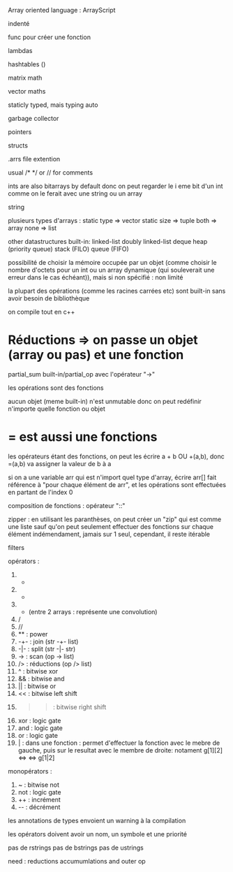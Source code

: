 Array oriented language : ArrayScript

indenté

func pour créer une fonction

lambdas

hashtables ()

matrix math

vector maths

staticly typed, mais typing auto

garbage collector

pointers

structs

.arrs file extention

usual /*  */ or // for comments

ints are also bitarrays by default donc on peut regarder le i eme bit d'un int comme on le ferait avec une string ou un array

string

plusieurs types d'arrays :
    static type => vector
    static size => tuple
    both => array
    none => list

other datastructures built-in:
    linked-list
    doubly linked-list
    deque
    heap (priority queue)
    stack (FILO)
    queue (FIFO)

possibilité de choisir la mémoire occupée par un objet (comme choisir le nombre d'octets pour un int ou un array dynamique (qui souleverait une erreur dans le cas échéant)), mais si non spécifié : non limité

la plupart des opérations (comme les racines carrées etc) sont built-in sans avoir besoin de bibliothèque

on compile tout en c++

# Réductions => on passe un objet (array ou pas) et une fonction

partial_sum built-in/partial_op avec l'opérateur "->"



les opérations sont des fonctions

aucun objet (meme built-in) n'est unmutable donc on peut redéfinir n'importe quelle fonction ou objet

# = est aussi une fonctions

les opérateurs étant des fonctions, on peut les écrire a + b OU +(a,b), donc =(a,b) va assigner la valeur de b à a

si on a une variable arr qui est n'import quel type d'array, écrire arr[] fait référence à "pour chaque élément de arr", et les opérations sont effectuées en partant de l'index 0

composition de fonctions : opérateur "::"

zipper : en utilisant les paranthèses, on peut créer un "zip" qui est comme une liste sauf qu'on peut seulement effectuer des fonctions sur chaque élément indémendament, jamais sur 1 seul, cependant, il reste itérable

filters

opérators :
1. +
2. -
3. * (entre 2 arrays : représente une convolution)
4. /
5. //
6. ** : power
7. -+- : join (str -+- list)
8. -|- : split (str -|- str)
9. -> : scan (op -> list)
10. /> : réductions (op /> list)
11. ^ : bitwise xor
12. && : bitwise and
13. || : bitwise or
14. << : bitwise left shift
15. >> : bitwise right shift
16. xor : logic gate
17. and : logic gate
18. or : logic gate
19. | : dans une fonction : permet d'effectuer la fonction avec le mebre de gauche, puis sur le resultat avec le membre de droite: notament g[1][2] <=> []([](g,1),2) <=> g[1|2]

monopérators :
1. ~ : bitwise not
2. not : logic gate
3. ++ : incrément
4. -- : décrément

les annotations de types envoient un warning à la compilation

les opérators doivent avoir un nom, un symbole et une priorité


pas de rstrings
pas de bstrings
pas de ustrings


need :
reductions accumumlations and outer op
